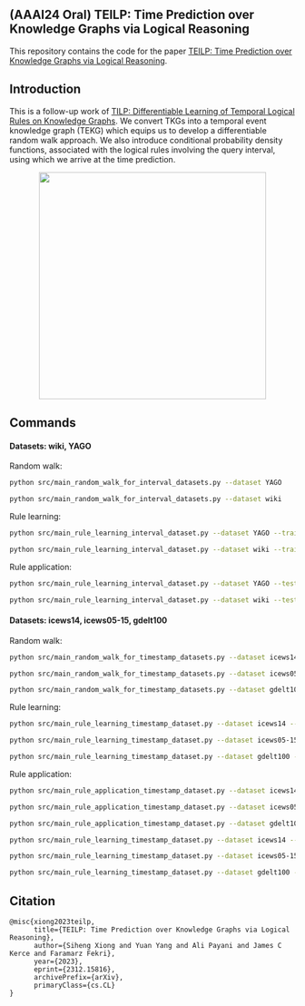 ## (AAAI24 Oral) TEILP: Time Prediction over Knowledge Graphs via Logical Reasoning
This repository contains the code for the paper [TEILP: Time Prediction over Knowledge Graphs via Logical Reasoning](https://arxiv.org/pdf/2312.15816.pdf).

## Introduction
This is a follow-up work of [TILP: Differentiable Learning of Temporal Logical Rules on Knowledge Graphs](https://openreview.net/pdf?id=_X12NmQKvX). We convert TKGs into a temporal event knowledge graph (TEKG) which equips us to develop a differentiable random walk approach. We also introduce conditional probability density functions, associated with the logical rules involving the query interval, using which we arrive at the time prediction. 

<p align="center">
  <img src='https://github.com/xiongsiheng/TEILP/blob/main/misc/TEKG_example.png' width=400>
</p>


## Commands

#### Datasets: wiki, YAGO

Random walk:
```sh
python src/main_random_walk_for_interval_datasets.py --dataset YAGO

python src/main_random_walk_for_interval_datasets.py --dataset wiki
```
Rule learning:
```sh
python src/main_rule_learning_interval_dataset.py --dataset YAGO --train

python src/main_rule_learning_interval_dataset.py --dataset wiki --train
```
Rule application:
```sh
python src/main_rule_learning_interval_dataset.py --dataset YAGO --test --from_model_ckpt {$your_model_location}

python src/main_rule_learning_interval_dataset.py --dataset wiki --test --from_model_ckpt {$your_model_location}
```

#### Datasets: icews14, icews05-15, gdelt100

Random walk:
```sh
python src/main_random_walk_for_timestamp_datasets.py --dataset icews14

python src/main_random_walk_for_timestamp_datasets.py --dataset icews05-15

python src/main_random_walk_for_timestamp_datasets.py --dataset gdelt100
```
Rule learning:
```sh
python src/main_rule_learning_timestamp_dataset.py --dataset icews14 --train

python src/main_rule_learning_timestamp_dataset.py --dataset icews05-15 --train

python src/main_rule_learning_timestamp_dataset.py --dataset gdelt100 --train
```
Rule application:
```sh
python src/main_rule_application_timestamp_dataset.py --dataset icews14

python src/main_rule_application_timestamp_dataset.py --dataset icews05-15

python src/main_rule_application_timestamp_dataset.py --dataset gdelt100

python src/main_rule_learning_timestamp_dataset.py --dataset icews14 --test --from_model_ckpt {$your_model_location}

python src/main_rule_learning_timestamp_dataset.py --dataset icews05-15 --test --from_model_ckpt {$your_model_location}

python src/main_rule_learning_timestamp_dataset.py --dataset gdelt100 --test --from_model_ckpt {$your_model_location}
```

## Citation
```
@misc{xiong2023teilp,
      title={TEILP: Time Prediction over Knowledge Graphs via Logical Reasoning}, 
      author={Siheng Xiong and Yuan Yang and Ali Payani and James C Kerce and Faramarz Fekri},
      year={2023},
      eprint={2312.15816},
      archivePrefix={arXiv},
      primaryClass={cs.CL}
}
```

